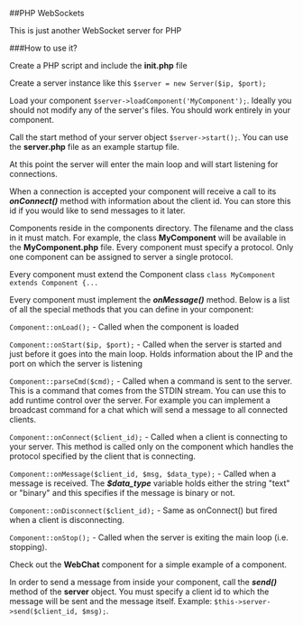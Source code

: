 ##PHP WebSockets

This is just another WebSocket server for PHP

###How to use it?

Create a PHP script and include the **init.php** file

Create a server instance like this `$server = new Server($ip, $port);`

Load your component `$server->loadComponent('MyComponent');`. Ideally you should not modify any of the server's files. You should work entirely in your component.

Call the start method of your server object `$server->start();`. You can use the **server.php** file as an example startup file.

At this point the server will enter the main loop and will start listening for connections.

When a connection is accepted your component will receive a call to its ***onConnect()*** method with information about the client id. You can store this id if you would like to send messages to it later.

Components reside in the components directory. The filename and the class in it must match. For example, the class **MyComponent** will be available in the **MyComponent.php** file. Every component must specify a protocol. Only one component can be assigned to server a single protocol.

Every component must extend the Component class `class MyComponent extends Component {...`

Every component must implement the ***onMessage()*** method. Below is a list of all the special methods that you can define in your component:

`Component::onLoad();` - Called when the component is loaded

`Component::onStart($ip, $port);` - Called when the server is started and just before it goes into the main loop. Holds information about the IP and the port on which the server is listening

`Component::parseCmd($cmd);` - Called when a command is sent to the server. This is a command that comes from the STDIN stream. You can use this to add runtime control over the server. For example you can implement a broadcast command for a chat which will send a message to all connected clients.

`Component::onConnect($client_id);` - Called when a client is connecting to your server. This method is called only on the component which handles the protocol specified by the client that is connecting.

`Component::onMessage($client_id, $msg, $data_type);` - Called when a message is received. The ***$data_type*** variable holds either the string "text" or "binary" and this specifies if the message is binary or not.

`Component::onDisconnect($client_id);` - Same as onConnect() but fired when a client is disconnecting.

`Component::onStop();` - Called when the server is exiting the main loop (i.e. stopping).

Check out the **WebChat** component for a simple example of a component.

In order to send a message from inside your component, call the ***send()*** method of the **server** object. You must specify a client id to which the message will be sent and the message itself. Example: `$this->server->send($client_id, $msg);`.